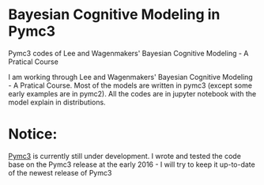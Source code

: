 # Bayesian Cognitive Modeling in Pymc3
Pymc3 codes of Lee and Wagenmakers' Bayesian Cognitive Modeling - A Pratical Course

I am working through Lee and Wagenmakers' Bayesian Cognitive Modeling - A Pratical Course. Most of the models are written in pymc3 (except some early examples are in pymc2). All the codes are in jupyter notebook with the model explain in distributions.
  
# Notice: 
[Pymc3](https://github.com/pymc-devs/pymc3/) is currently still under development. I wrote and tested the code base on the Pymc3 release at the early 2016 - I will try to keep it up-to-date of the newest release of Pymc3
